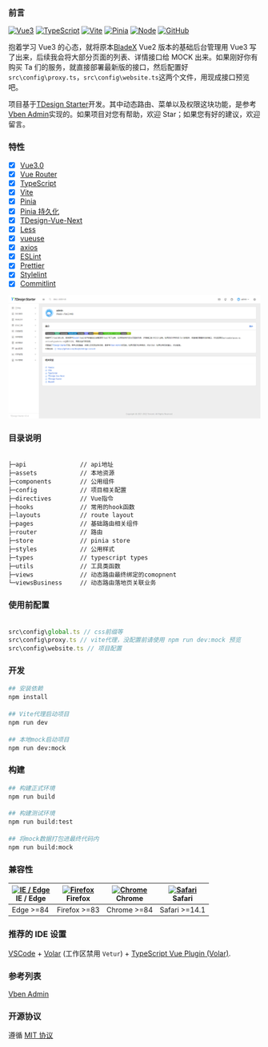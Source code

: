 ### 前言

[![Vue3](https://img.shields.io/badge/Framework-Vue3-42b883)](https://vuejs.org/)
[![TypeScript](https://img.shields.io/badge/Language-TypeScript-blue)](https://www.typescriptlang.org/)
[![Vite](https://img.shields.io/badge/Develop-Vite-747bff)](https://vitejs.dev)
[![Pinia](https://img.shields.io/badge/Store-Pinia-f7d336)](https://pinia.vuejs.org)
[![Node](https://img.shields.io/badge/node%3E%3D16.x-brightgreen)](https://nodejs.org/en)
[![GitHub](https://img.shields.io/github/license/dianjie/tdesign-console)](https://github.com/dianjie/tdesign-console/blob/main/LICENSE)

抱着学习 Vue3 的心态，就将原本[BladeX](https://saber.bladex.vip/) Vue2 版本的基础后台管理用 Vue3 写了出来，后续我会将大部分页面的列表、详情接口给 MOCK 出来。如果刚好你有购买 Ta 们的服务，就直接部署最新版的接口，然后配置好`src\config\proxy.ts`，`src\config\website.ts`这两个文件，用现成接口预览吧。

项目基于[TDesign Starter](https://github.com/tencent/tdesign-vue-next-starter)开发。其中动态路由、菜单以及权限这块功能，是参考[Vben Admin](https://github.com/vbenjs/vue-vben-admin)实现的。如果项目对您有帮助，欢迎 Star；如果您有好的建议，欢迎留言。

### 特性

- [x] [Vue3.0](https://vuejs.org/)
- [x] [Vue Router](https://github.com/vuejs/router)
- [x] [TypeScript](https://www.typescriptlang.org/)
- [x] [Vite](https://vitejs.dev/)
- [x] [Pinia](https://pinia.vuejs.org/)
- [x] [Pinia 持久化](https://github.com/prazdevs/pinia-plugin-persistedstate)
- [x] [TDesign-Vue-Next](https://tdesign.tencent.com/vue-next/overview)
- [x] [Less](https://lesscss.org/)
- [x] [vueuse](https://github.com/vueuse/vueuse)
- [x] [axios](https://github.com/axios/axios)
- [x] [ESLint](https://eslint.org/)
- [x] [Prettier](https://prettier.io/)
- [x] [Stylelint](https://stylelint.io/)
- [x] [Commitlint](https://github.com/conventional-changelog/commitlint)

<img src="docs/starter.png">

### 目录说明

```bash

├─api               // api地址
├─assets            // 本地资源
├─components        // 公用组件
├─config            // 项目相关配置
├─directives        // Vue指令
├─hooks             // 常用的hook函数
├─layouts           // route layout
├─pages             // 基础路由相关组件
├─router            // 路由
├─store             // pinia store
├─styles            // 公用样式
├─types             // typescript types
├─utils             // 工具类函数
├─views             // 动态路由最终绑定的comopnent
└─viewsBusiness     // 动态路由落地页关联业务

```

### 使用前配置

```js

src\config\global.ts // css前缀等
src\config\proxy.ts // vite代理，没配置前请使用 npm run dev:mock 预览
src\config\website.ts // 项目配置

```

### 开发

```bash
## 安装依赖
npm install

## Vite代理启动项目
npm run dev

## 本地mock启动项目
npm run dev:mock
```

### 构建

```bash
## 构建正式环境
npm run build

## 构建测试环境
npm run build:test

## 将mock数据打包进最终代码内
npm run build:mock
```

### 兼容性

| [<img src="https://raw.githubusercontent.com/alrra/browser-logos/master/src/edge/edge_48x48.png" alt="IE / Edge" width="24px" height="24px" />](http://godban.github.io/browsers-support-badges/)</br> IE / Edge | [<img src="https://raw.githubusercontent.com/alrra/browser-logos/master/src/firefox/firefox_48x48.png" alt="Firefox" width="24px" height="24px" />](http://godban.github.io/browsers-support-badges/)</br>Firefox | [<img src="https://raw.githubusercontent.com/alrra/browser-logos/master/src/chrome/chrome_48x48.png" alt="Chrome" width="24px" height="24px" />](http://godban.github.io/browsers-support-badges/)</br>Chrome | [<img src="https://raw.githubusercontent.com/alrra/browser-logos/master/src/safari/safari_48x48.png" alt="Safari" width="24px" height="24px" />](http://godban.github.io/browsers-support-badges/)</br>Safari |
| ---------------------------------------------------------------------------------------------------------------------------------------------------------------------------------------------------------------- | ----------------------------------------------------------------------------------------------------------------------------------------------------------------------------------------------------------------- | ------------------------------------------------------------------------------------------------------------------------------------------------------------------------------------------------------------- | ------------------------------------------------------------------------------------------------------------------------------------------------------------------------------------------------------------- |
| Edge >=84                                                                                                                                                                                                        | Firefox >=83                                                                                                                                                                                                      | Chrome >=84                                                                                                                                                                                                   | Safari >=14.1                                                                                                                                                                                                 |

### 推荐的 IDE 设置

[VSCode](https://code.visualstudio.com/) + [Volar](https://marketplace.visualstudio.com/items?itemName=Vue.volar) (工作区禁用 `Vetur`) + [TypeScript Vue Plugin (Volar)](https://marketplace.visualstudio.com/items?itemName=Vue.vscode-typescript-vue-plugin).

### 参考列表

[Vben Admin](https://github.com/vbenjs/vue-vben-admin)

### 开源协议

遵循 [MIT 协议](https://github.com/dianjie/tdesign-console/blob/main/LICENSE)
